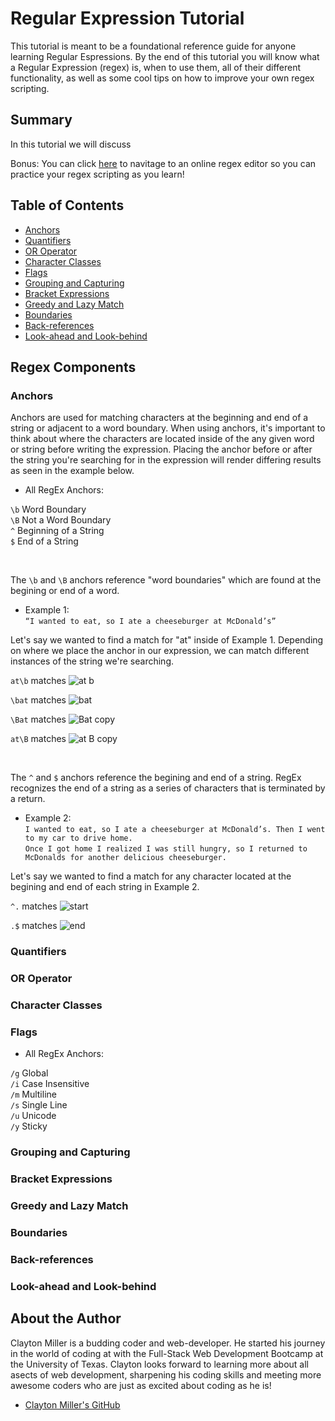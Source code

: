 # Regular Expression Tutorial

This tutorial is meant to be a foundational reference guide for anyone learning Regular Espressions.
By the end of this tutorial you will know what a Regular Expression (regex) is, when to use them, all of their different functionality, as well as some cool tips on how to improve your own regex scripting.

## Summary

In this tutorial we will discuss 

Bonus: You can click <span><a href="https://regexr.com/" target="_blank">here</a></span> to navitage to an online regex editor so you can practice your regex scripting as you learn!

## Table of Contents

- [Anchors](#anchors)
- [Quantifiers](#quantifiers)
- [OR Operator](#or-operator)
- [Character Classes](#character-classes)
- [Flags](#flags)
- [Grouping and Capturing](#grouping-and-capturing)
- [Bracket Expressions](#bracket-expressions)
- [Greedy and Lazy Match](#greedy-and-lazy-match)
- [Boundaries](#boundaries)
- [Back-references](#back-references)
- [Look-ahead and Look-behind](#look-ahead-and-look-behind)

## Regex Components

### Anchors   

Anchors are used for matching characters at the beginning and end of a string or adjacent to a word boundary. When using anchors, it's important to think about where the characters are located inside of the any given word or string before writing the expression. Placing the anchor before or after the string you're searching for in the expression will render differing results as seen in the example below. 

- All RegEx Anchors:

``\b`` Word Boundary          <br>
``\B`` Not a Word Boundary    <br>
``^``  Beginning of a String  <br>
``$``  End of a String        <br>


<br>

The ``\b`` and ``\B`` anchors reference "word boundaries" which are found at the begining or end of a word. <br>

- Example 1: <br> ``“I wanted to eat, so I ate a cheeseburger at McDonald’s”``

Let's say we wanted to find a match for "at" inside of Example 1. Depending on where we place the anchor in our expression, we can match different instances of the string we're searching.

``at\b`` matches
![at b](https://user-images.githubusercontent.com/87861603/143668111-d09e9dab-8c8b-446e-9d92-3a1015aca6b8.png)

``\bat`` matches
![bat](https://user-images.githubusercontent.com/87861603/143668121-9b15c968-0e47-4d39-b2d2-8e6241c497d6.png)

``\Bat`` matches
![Bat copy](https://user-images.githubusercontent.com/87861603/143668632-343e0bf7-2e93-44b8-90fb-851a1e4a7d8f.png)

``at\B`` matches
![at B copy](https://user-images.githubusercontent.com/87861603/143668637-94b003c6-e649-4f62-9db6-a39c3da139e1.png)

<br>

The ``^`` and ``$`` anchors reference the begining and end of a string. RegEx recognizes the end of a string as a series of characters that is terminated by a return.

- Example 2: <br> ``I wanted to eat, so I ate a cheeseburger at McDonald’s. Then I went to my car to drive home.`` <br>
``Once I got home I realized I was still hungry, so I returned to McDonalds for another delicious cheeseburger.``

Let's say we wanted to find a match for any character located at the begining and end of each string in Example 2.

``^.`` matches
![start](https://user-images.githubusercontent.com/87861603/143669695-dc055880-de23-41c3-91db-2519f23b76dd.png)

``.$`` matches
![end](https://user-images.githubusercontent.com/87861603/143669664-034ae01a-a819-4d4d-b42f-d530d59057ef.png)

### Quantifiers

### OR Operator

### Character Classes

### Flags

- All RegEx Anchors:

``/g`` Global          <br>
``/i`` Case Insensitive    <br>
``/m``  Multiline  <br>
``/s``  Single Line        <br>
``/u``  Unicode        <br>
``/y``  Sticky        <br>

### Grouping and Capturing

### Bracket Expressions

### Greedy and Lazy Match

### Boundaries

### Back-references

### Look-ahead and Look-behind

## About the Author

Clayton Miller is a budding coder and web-developer. He started his journey in the world of coding at with the Full-Stack Web Development Bootcamp at the University of Texas. Clayton looks forward to learning more about all asects of web development, sharpening his coding skills and meeting more awesome coders who are just as excited about coding as he is!

- [Clayton Miller's GitHub](https://github.com/fremen432)
